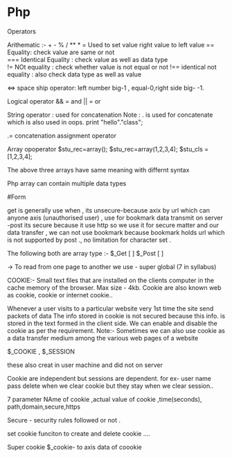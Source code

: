 # Php
 
Operators 

Arithematic :- + - % / ** *
= Used to set value right value to left value 
== Equality:  check value are same or not      
=== Identical Equality : check value as well as data type   
!= NOt equality : check whether value is not equal or not 
!== identical not equality : also check data type as well as value

 <=>  space ship operator: left number big-1 , equal-0,right side big- -1.
 
 Logical operator
 && = and
 || = or
 
String operator : used for concatenation 
Note : . is used for concatenate which is also used in oops.
print "hello"."class";

.= concatenation assignment operator

Array opoperator
$stu_rec=array();
$stu_rec=array(1,2,3,4);
$stu_cls = [1,2,3,4];

The above three arrays have same meaning with differnt syntax

Php array can contain multiple data types

#Form

get is generally use when , its unsecure-because axix by url which can anyone axis (unauthorised user) , use for bookmark 
data transmit on server -post its secure because it use http so we use it for secure matter and our data transfer , we can not use bookmark because bookmark holds url which is not supported by post ., no limitation for character set . 

The following both are array type :-
$_Get [ ] 
$_Post [ ]

-> To read from one page to another we use  - super global (7 in syllabus)

COOKIE:-
Small text files that are installed on the clients computer in the cache memory of the browser.
Max size - 4kb. Cookie are also known web as cookie, cookie or internet cookie..

Whenever a user visits to a particular website very 1st time the site send packets of data 
The info stored in cookie is not secured because this info. is stored in the text formed in the client side.
We can enable and disable the cookie as per the requirement.
Note:- Sometimes we can also use cookie as a data transfer medium among the various web pages of a website 

$_COOKIE , $_SESSION 
 
 these also creat in user machine and did not on server 


Cookie are independent but sessions are dependent. for ex- user name pass delete when we clear cookie but they stay when we clear session..

7 parameter
NAme of cookie ,actual value of cookie ,time(seconds), path,domain,secure,https

Secure - security rules followed or not .

set cookie funciton to create and delete cookie ....

Super cookie $_cookie- to axis data of coookie

